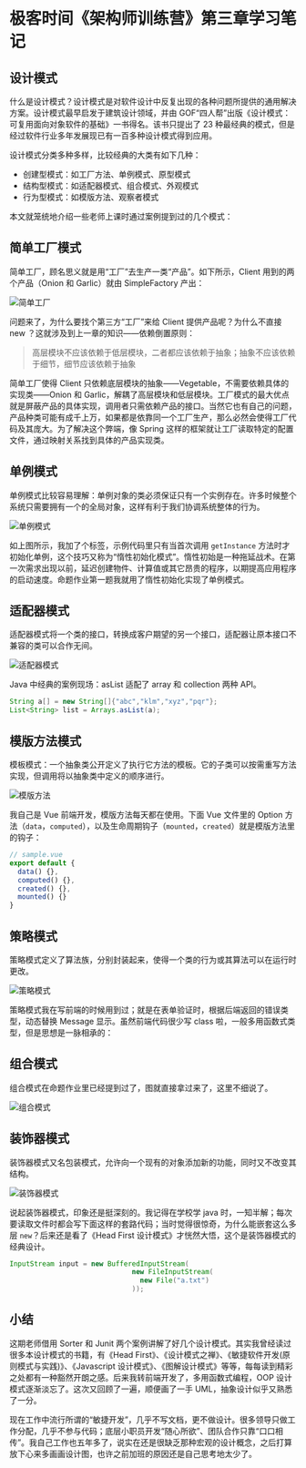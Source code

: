 # 极客时间《架构师训练营》第三章学习笔记

## 设计模式

什么是设计模式？设计模式是对软件设计中反复出现的各种问题所提供的通用解决方案。设计模式最早启发于建筑设计领域，并由 GOF“四人帮”出版《设计模式：可复用面向对象软件的基础》一书得名。该书只提出了 23 种最经典的模式，但是经过软件行业多年发展现已有一百多种设计模式得到应用。

设计模式分类多种多样，比较经典的大类有如下几种：

* 创建型模式：如工厂方法、单例模式、原型模式
* 结构型模式：如适配器模式、组合模式、外观模式
* 行为型模式：如模版方法、观察者模式

本文就笼统地介绍一些老师上课时通过案例提到过的几个模式：

## 简单工厂模式

简单工厂，顾名思义就是用“工厂”去生产一类“产品”。如下所示，Client 用到的两个产品（Onion 和 Garlic）就由 SimpleFactory 产出：

![简单工厂][1]

问题来了，为什么要找个第三方“工厂”来给 Client 提供产品呢？为什么不直接 new ？这就涉及到上一章的知识——依赖倒置原则：

> 高层模块不应该依赖于低层模块，二者都应该依赖于抽象；抽象不应该依赖于细节，细节应该依赖于抽象

简单工厂使得 Client 只依赖底层模块的抽象——Vegetable，不需要依赖具体的实现类——Onion 和 Garlic，解耦了高层模块和低层模块。工厂模式的最大优点就是屏蔽产品的具体实现，调用者只需依赖产品的接口。当然它也有自己的问题，产品种类可能有成千上万，如果都是依靠同一个工厂生产，那么必然会使得工厂代码及其庞大。为了解决这个弊端，像 Spring 这样的框架就让工厂读取特定的配置文件，通过映射关系找到具体的产品实现类。

## 单例模式

单例模式比较容易理解：单例对象的类必须保证只有一个实例存在。许多时候整个系统只需要拥有一个的全局对象，这样有利于我们协调系统整体的行为。

![单例模式][2]

如上图所示，我加了个标签，示例代码里只有当首次调用 `getInstance` 方法时才初始化单例，这个技巧又称为“惰性初始化模式”。惰性初始是一种拖延战术。在第一次需求出现以前，延迟创建物件、计算值或其它昂贵的程序，以期提高应用程序的启动速度。命题作业第一题我就用了惰性初始化实现了单例模式。

## 适配器模式

适配器模式将一个类的接口，转换成客户期望的另一个接口，适配器让原本接口不兼容的类可以合作无间。

![适配器模式][3]

Java 中经典的案例现场：asList 适配了 array 和 collection 两种 API。

```java
String a[] = new String[]{"abc","klm","xyz","pqr"};
List<String> list = Arrays.asList(a);
```

## 模版方法模式

模板模式：一个抽象类公开定义了执行它方法的模板。它的子类可以按需重写方法实现，但调用将以抽象类中定义的顺序进行。

![模版方法][4]

我自己是 Vue 前端开发，模版方法每天都在使用。下面 Vue 文件里的 Option 方法（`data`，`computed`），以及生命周期钩子（`mounted`，`created`）就是模版方法里的钩子：

```javascript
// sample.vue
export default {
  data() {},
  computed() {},
  created() {},
  mounted() {}
}
```

## 策略模式

策略模式定义了算法族，分别封装起来，使得一个类的行为或其算法可以在运行时更改。

![策略模式][5]

策略模式我在写前端的时候用到过；就是在表单验证时，根据后端返回的错误类型，动态替换 Message 显示。虽然前端代码很少写 class 啦，一般多用函数式类型，但是思想是一脉相承的：

## 组合模式

组合模式在命题作业里已经提到过了，图就直接拿过来了，这里不细说了。

![组合模式][6]

## 装饰器模式

装饰器模式又名包装模式，允许向一个现有的对象添加新的功能，同时又不改变其结构。

![装饰器模式][7]

说起装饰器模式，印象还是挺深刻的。我记得在学校学 java 时，一知半解；每次要读取文件时都会写下面这样的套路代码；当时觉得很惊奇，为什么能嵌套这么多层 `new`？后来还是看了《Head First 设计模式》才恍然大悟，这个是装饰器模式的经典设计。

```java
InputStream input = new BufferedInputStream(
                              new FileInputStream(
                                new File("a.txt")
                              ));
```

## 小结

这期老师借用 Sorter 和 Junit 两个案例讲解了好几个设计模式。其实我曾经读过很多本设计模式的书籍，有《Head First》、《设计模式之禅》、《敏捷软件开发(原则模式与实践)》、《Javascript 设计模式》、《图解设计模式》等等，每每读到精彩之处都有一种豁然开朗之感。后来我转前端开发了，多用函数式编程，OOP 设计模式逐渐淡忘了。这次又回顾了一遍，顺便画了一手 UML，抽象设计似乎又熟悉了一分。

现在工作中流行所谓的“敏捷开发”，几乎不写文档，更不做设计。很多领导只做工作分配，几乎不参与代码；底层小职员开发“随心所欲”、团队合作只靠“口口相传”。我自己工作也五年多了，说实在还是很缺乏那种宏观的设计概念，之后打算放下心来多画画设计图，也许之前加班的原因还是自己思考地太少了。

[1]: ./img/simpleFactory.png
[2]: ./img/singleton.drawio.png
[3]: ./img/adapter.drawio.png
[4]: ./img/template.drawio.png
[5]: ./img/strategy.drawio.png
[6]: ./img/composite.drawio.png
[7]: ./img/decorator.drawio.png

